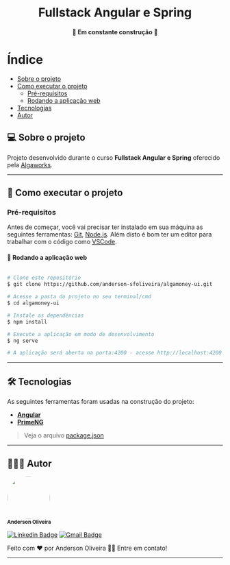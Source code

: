 <h1 align="center">
  Fullstack Angular e Spring
</h1>

<h4 align="center">
	🚧 Em constante construção 🚧
</h4>

Índice
=================
<!--ts-->
   * [Sobre o projeto](#-sobre-o-projeto)
   * [Como executar o projeto](#-como-executar-o-projeto)
     * [Pré-requisitos](#pré-requisitos)
     * [Rodando a aplicação web](#user-content--rodando-a-aplicação-web)
   * [Tecnologias](#-tecnologias)
   * [Autor](#-autor)
<!--te-->


## 💻 Sobre o projeto

Projeto desenvolvido durante o curso **Fullstack Angular e Spring** oferecido pela [Algaworks](https://www.algaworks.com/).

---

## 🚀 Como executar o projeto

### Pré-requisitos

Antes de começar, você vai precisar ter instalado em sua máquina as seguintes ferramentas:
[Git](https://git-scm.com), [Node.js](https://nodejs.org/en/). 
Além disto é bom ter um editor para trabalhar com o código como [VSCode](https://code.visualstudio.com/).

#### 🧭 Rodando a aplicação web

```bash

# Clone este repositório
$ git clone https://github.com/anderson-sfoliveira/algamoney-ui.git

# Acesse a pasta do projeto no seu terminal/cmd
$ cd algamoney-ui

# Instale as dependências
$ npm install

# Execute a aplicação em modo de desenvolvimento
$ ng serve

# A aplicação será aberta na porta:4200 - acesse http://localhost:4200

```

---

## 🛠 Tecnologias

As seguintes ferramentas foram usadas na construção do projeto:

-   **[Angular](https://angular.io/)**
-   **[PrimeNG](https://www.primefaces.org/primeng/showcase/#/)**

> Veja o arquivo  [package.json](https://github.com/anderson-sfoliveira/algamoney-ui/blob/master/package.json)

---

## 👨🏽‍💻 Autor

<a href="https://www.linkedin.com/in/anderson-sfoliveira/">
 <img style="border-radius: 50%;" src="https://avatars.githubusercontent.com/u/2175235?s=400&u=432d3456eb62f2df111abdccd667976321f6f74a&v=4" width="100px;" alt=""/>
 <br />
 <sub><b>Anderson Oliveira</b></sub></a> <a href="https://www.linkedin.com/in/anderson-sfoliveira/" title="Anderson Oliveira"></a>
 <br />

[![Linkedin Badge](https://img.shields.io/badge/-Anderson-blue?style=flat-square&logo=Linkedin&logoColor=white&link=https://www.linkedin.com/in/anderson-sfoliveira/)](https://www.linkedin.com/in/anderson-sfoliveira/) 
[![Gmail Badge](https://img.shields.io/badge/-anderson.sfoliveira@gmail.com-c14438?style=flat-square&logo=Gmail&logoColor=white&link=mailto:anderson.sfoliveira@gmail.com)](mailto:anderson.sfoliveira@gmail.com)

Feito com ❤️ por Anderson Oliveira 👋🏽 Entre em contato!

---
